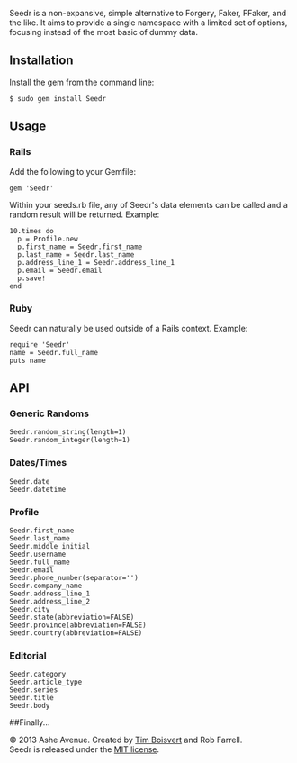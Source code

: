 Seedr is a non-expansive, simple alternative to Forgery, Faker, FFaker, and the like. It aims to provide a single namespace with a limited set of options, focusing instead of the most basic of dummy data. 

## Installation

Install the gem from the command line:

    $ sudo gem install Seedr

## Usage

### Rails

Add the following to your Gemfile:

    gem 'Seedr'

Within your seeds.rb file, any of Seedr's data elements can be called and a random result will be returned. Example:

    10.times do
      p = Profile.new
      p.first_name = Seedr.first_name
      p.last_name = Seedr.last_name
      p.address_line_1 = Seedr.address_line_1
      p.email = Seedr.email
      p.save!
    end

### Ruby

Seedr can naturally be used outside of a Rails context. Example:

    require 'Seedr'
    name = Seedr.full_name
    puts name
    
## API

### Generic Randoms

    Seedr.random_string(length=1)
    Seedr.random_integer(length=1)
    
### Dates/Times

    Seedr.date
    Seedr.datetime
    
### Profile

    Seedr.first_name
    Seedr.last_name
    Seedr.middle_initial
    Seedr.username
    Seedr.full_name
    Seedr.email
    Seedr.phone_number(separator='')
    Seedr.company_name
    Seedr.address_line_1
    Seedr.address_line_2
    Seedr.city
    Seedr.state(abbreviation=FALSE)
    Seedr.province(abbreviation=FALSE)
    Seedr.country(abbreviation=FALSE)
    
### Editorial

    Seedr.category
    Seedr.article_type
    Seedr.series
    Seedr.title
    Seedr.body
    
##Finally...

© 2013 Ashe Avenue. Created by <a href="http://twitter.com/timboisvert">Tim Boisvert</a> and Rob Farrell.
<br />
Seedr is released under the <a href="http://opensource.org/licenses/MIT">MIT license</a>.
